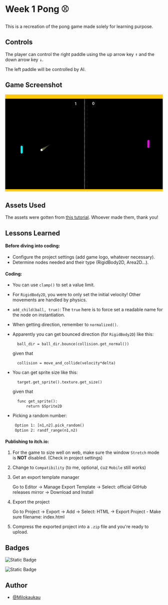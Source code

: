 # Week 1 Pong :baseball:

This is a recreation of the pong game made solely for learning purpose. 

## Controls

The player can control the right paddle using the up arrow key <kbd>&uarr;</kbd> and the down arrow key <kbd>&darr;</kbd>.

The left paddle will be controlled by AI.
## Game Screenshot

![Game Screenshot](https://github.com/Milokaukau/Week1-Pong/blob/main/pong_game_screenshot.png?raw=true)


## Assets Used

The assets were gotten from [this tutorial](https://docs.godotengine.org/en/2.1/learning/step_by_step/simple_2d_game.html). Whoever made them, thank you!
## Lessons Learned

#### Before diving into coding:
- Configure the project settings (add game logo, whatever necessary).
- Determine nodes needed and their type (RigidBody2D, Area2D...).

#### Coding:

- You can use `clamp()` to set a value limit.

- For `RigidBody2D`, you were to only set the initial velocity! Other movements are handled by physics.

- `add_child(ball, true)`: The `true` here is to force set a readable name for the node on instantiation.

- When getting direction, remember to `normalized()`.

- Apparently you can get bounced direction (for `RigidBody2D`) like this:

        ball_dir = ball_dir.bounce(collision.get_normal())
    given that

        collision = move_and_collide(velocity*delta)

- You can get sprite size like this:

        target.get_sprite().texture.get_size()
    
    given that

        func get_sprite():
            return $Sprite2D
 
- Picking a random number:

       Option 1: [n1,n2].pick_random()
       Option 2: randf_range(n1,n2)

#### Publishing to itch.io:

1. For the game to size well on web, make sure the window `Stretch` mode is **NOT** disabled. (Check in project settings)

1.  Change to `Compatibility` (to me, optional, cuz `Mobile` still works)

1. Get an export template manager
    
    Go to Editor -> Manage Export Template -> Select: official GitHub releases mirror -> Download and Install

1. Export the project

    Go to Project -> Export -> Add -> Select: HTML -> Export Project - Make sure filename: index.html

1. Compress the exported project into a `.zip` file and you're ready to upload.


## Badges

![Static Badge](https://img.shields.io/badge/Game%20Engine-Godot%204.0-blue)

![Static Badge](https://img.shields.io/badge/beginner%20project%20-%20green)

## Author

- [@Milokaukau](https://www.github.com/Milokaukau)

